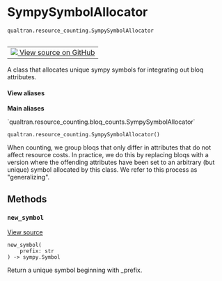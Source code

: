# SympySymbolAllocator
`qualtran.resource_counting.SympySymbolAllocator`


<table class="tfo-notebook-buttons tfo-api nocontent" align="left">
<td>
  <a target="_blank" href="https://github.com/quantumlib/Qualtran/blob/main/qualtran/resource_counting/bloq_counts.py#L36-L52">
    <img src="https://www.tensorflow.org/images/GitHub-Mark-32px.png" />
    View source on GitHub
  </a>
</td>
</table>



A class that allocates unique sympy symbols for integrating out bloq attributes.

<section class="expandable">
  <h4 class="showalways">View aliases</h4>
  <p>
<b>Main aliases</b>
<p>`qualtran.resource_counting.bloq_counts.SympySymbolAllocator`</p>
</p>
</section>

<pre class="devsite-click-to-copy prettyprint lang-py tfo-signature-link">
<code>qualtran.resource_counting.SympySymbolAllocator()
</code></pre>



<!-- Placeholder for "Used in" -->

When counting, we group bloqs that only differ in attributes that do not affect
resource costs. In practice, we do this by replacing bloqs with a version where
the offending attributes have been set to an arbitrary (but unique) symbol allocated
by this class. We refer to this process as "generalizing".

## Methods

<h3 id="new_symbol"><code>new_symbol</code></h3>

<a target="_blank" class="external" href="https://github.com/quantumlib/Qualtran/blob/main/qualtran/resource_counting/bloq_counts.py#L48-L52">View source</a>

<pre class="devsite-click-to-copy prettyprint lang-py tfo-signature-link">
<code>new_symbol(
    prefix: str
) -> sympy.Symbol
</code></pre>

Return a unique symbol beginning with _prefix.




